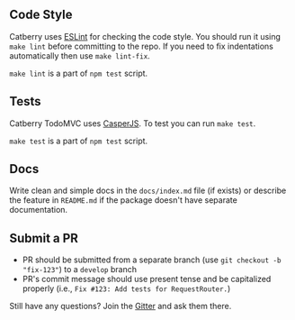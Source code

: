 ## Code Style
Catberry uses [ESLint](http://eslint.org/) for checking the code style.
You should run it using `make lint` before committing to the repo. If you need
to fix indentations automatically then use `make lint-fix`.

`make lint` is a part of `npm test` script.

## Tests
Catberry TodoMVC uses [CasperJS](http://casperjs.org/).
To test you can run `make test`.

`make test` is a part of `npm test` script.

## Docs
Write clean and simple docs in the `docs/index.md` file (if exists) or describe
the feature in `README.md` if the package doesn't have separate documentation.

## Submit a PR
* PR should be submitted from a separate branch (use `git checkout -b "fix-123"`) to a `develop` branch
* PR's commit message should use present tense and be capitalized properly (i.e., `Fix #123: Add tests for RequestRouter.`)

Still have any questions? Join the [Gitter](https://gitter.im/catberry/main) and ask them there.

